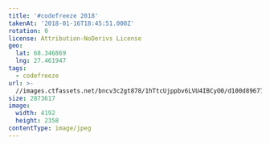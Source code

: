 ```yaml
---
title: '#codefreeze 2018'
takenAt: '2018-01-16T18:45:51.000Z'
rotation: 0
license: Attribution-NoDerivs License
geo:
  lat: 68.346869
  lng: 27.461947
tags:
  - codefreeze
url: >-
  //images.ctfassets.net/bncv3c2gt878/1hTtcUjppbv6LVU4IBCyO0/d100d89677963b417c51249cd61efa07/codefreeze-2018_39091647664_o
size: 2873617
image:
  width: 4192
  height: 2358
contentType: image/jpeg
---
```


